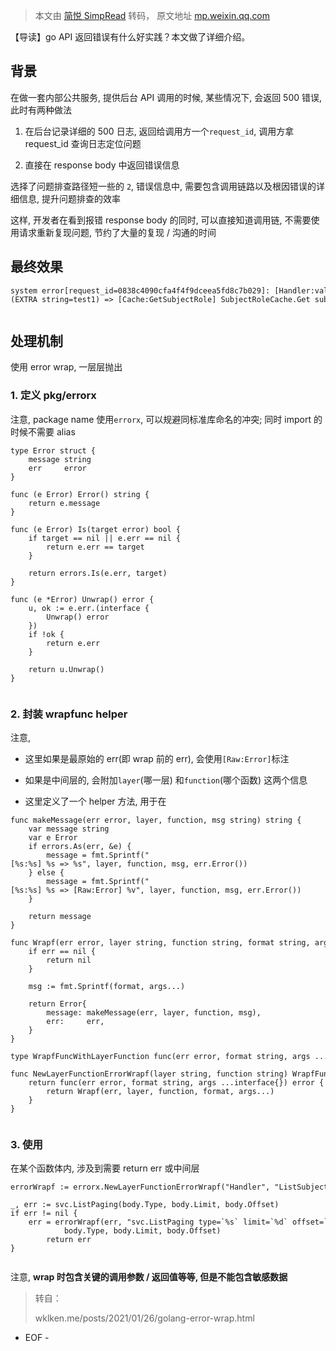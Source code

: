 > 本文由 [简悦 SimpRead](http://ksria.com/simpread/) 转码， 原文地址 [mp.weixin.qq.com](https://mp.weixin.qq.com/s/CVP_7LjKqcwn6ivFXXisLg)

【导读】go API 返回错误有什么好实践？本文做了详细介绍。

背景
--

在做一套内部公共服务, 提供后台 API 调用的时候, 某些情况下, 会返回 500 错误, 此时有两种做法

1.  在后台记录详细的 500 日志, 返回给调用方一个`request_id`, 调用方拿 request_id 查询日志定位问题
    
2.  直接在 response body 中返回错误信息
    

选择了问题排查路径短一些的 `2`, 错误信息中, 需要包含调用链路以及根因错误的详细信息, 提升问题排查的效率

这样, 开发者在看到报错 response body 的同时, 可以直接知道调用链, 不需要使用请求重新复现问题, 节约了大量的复现 / 沟通的时间

最终效果
----

```
system error[request_id=0838c4090cfa4f4f9dceea5fd8c7b029]: [Handler:validateSystemSuperUser] impls.ListSubjectRoleSystemID subjectType=`user`, subjectID=`test1` fail%!(EXTRA string=test1) => [Cache:GetSubjectRole] SubjectRoleCache.Get subjectType=`user`, subjectID=`test1` fail => [Cache:GetSubjectPK] SubjectPKCache.Get _type=`user`, id=`test1` fail => [SubjectSVC:GetPK] GetPK _type=`user`, id=`test1` fail => [Raw:Error] sql: no rows in result set


```

处理机制
----

使用 error wrap, 一层层抛出

### 1. 定义 pkg/errorx

注意, package name 使用`errorx`, 可以规避同标准库命名的冲突; 同时 import 的时候不需要 alias

```
type Error struct {
    message string
    err     error
}

func (e Error) Error() string {
    return e.message
}

func (e Error) Is(target error) bool {
    if target == nil || e.err == nil {
        return e.err == target
    }

    return errors.Is(e.err, target)
}

func (e *Error) Unwrap() error {
    u, ok := e.err.(interface {
        Unwrap() error
    })
    if !ok {
        return e.err
    }

    return u.Unwrap()
}


```

### 2. 封装 wrapfunc helper

注意,

*   这里如果是最原始的 err(即 wrap 前的 err), 会使用`[Raw:Error]`标注
    
*   如果是中间层的, 会附加`layer`(哪一层) 和`function`(哪个函数) 这两个信息
    
*   这里定义了一个 helper 方法, 用于在
    

```
func makeMessage(err error, layer, function, msg string) string {
    var message string
    var e Error
    if errors.As(err, &e) {
        message = fmt.Sprintf("[%s:%s] %s => %s", layer, function, msg, err.Error())
    } else {
        message = fmt.Sprintf("[%s:%s] %s => [Raw:Error] %v", layer, function, msg, err.Error())
    }

    return message
}

func Wrapf(err error, layer string, function string, format string, args ...interface{}) error {
    if err == nil {
        return nil
    }

    msg := fmt.Sprintf(format, args...)

    return Error{
        message: makeMessage(err, layer, function, msg),
        err:     err,
    }
}

type WrapfFuncWithLayerFunction func(err error, format string, args ...interface{}) error

func NewLayerFunctionErrorWrapf(layer string, function string) WrapfFuncWithLayerFunction {
    return func(err error, format string, args ...interface{}) error {
        return Wrapf(err, layer, function, format, args...)
    }
}


```

### 3. 使用

在某个函数体内, 涉及到需要 return err 或中间层

```
errorWrapf := errorx.NewLayerFunctionErrorWrapf("Handler", "ListSubject")

_, err := svc.ListPaging(body.Type, body.Limit, body.Offset)
if err != nil {
    err = errorWrapf(err, "svc.ListPaging type=`%s` limit=`%d` offset=`%d` fail!",
            body.Type, body.Limit, body.Offset)
        return err
}


```

注意, **wrap 时包含关键的调用参数 / 返回值等等, 但是不能包含敏感数据**

> 转自：
> 
> wklken.me/posts/2021/01/26/golang-error-wrap.html

 - EOF -